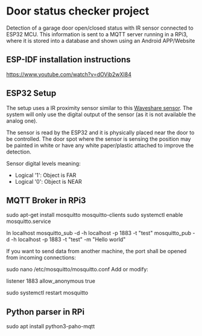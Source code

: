 # Door status checker project

Detection of a garage door open/closed status with IR sensor connected to ESP32 MCU. This information is sent to a MQTT server running in a RPi3, where it is stored into a database and shown using an Android APP/Website

## ESP-IDF installation instructions

<https://www.youtube.com/watch?v=dOVjb2wXI84>

## ESP32 Setup

The setup uses a IR proximity sensor similar to this [Waveshare sensor](https://www.waveshare.com/wiki/Infrared_Proximity_Sensor).
The system will only use the digital output of the sensor (as it is not available the analog one).

The sensor is read by the ESP32 and it is physically placed near the door to be controlled. The door spot where the sensor is sensing the position may be painted in white or have any white paper/plastic attached to improve the detection.

Sensor digital levels meaning:

* Logical '1': Object is FAR
* Logical '0': Object is NEAR

## MQTT Broker in RPi3

sudo apt-get install mosquitto mosquitto-clients
sudo systemctl enable mosquitto.service

In localhost
mosquitto_sub -d -h localhost -p 1883 -t "test"
mosquitto_pub -d -h localhost -p 1883 -t "test" -m "Hello world"

If you want to send data from another machine, the port shall be opened from incoming connections:

sudo nano /etc/mosquitto/mosquitto.conf
Add or modify:

listener 1883
allow_anonymous true


sudo systemctl restart mosquitto


## Python parser in RPi
sudo apt install python3-paho-mqtt


